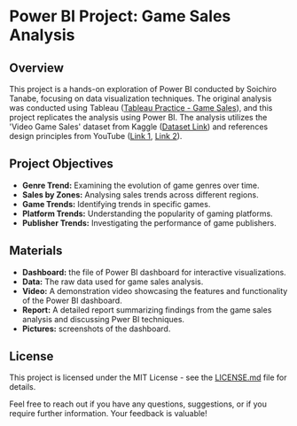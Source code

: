 # Power BI Project: Game Sales Analysis

## Overview

This project is a hands-on exploration of Power BI conducted by Soichiro Tanabe, focusing on data visualization techniques. The original analysis was conducted using Tableau ([Tableau Practice - Game Sales](https://github.com/soichi-berson/Tableau_practice_game_sales)), and this project replicates the analysis using Power BI. The analysis utilizes the 'Video Game Sales' dataset from Kaggle ([Dataset Link](https://www.kaggle.com/datasets/gregorut/videogamesales/)) and references design principles from YouTube ([Link 1](https://youtu.be/_xs8XXlGQVM?si=8VRXpreskPJhuUaE), [Link 2](https://youtu.be/v6fP8gyCLLc?si=5QlxT8vqSoK31wnZ)).


## Project Objectives

- **Genre Trend:** Examining the evolution of game genres over time.
- **Sales by Zones:** Analysing sales trends across different regions.
- **Game Trends:** Identifying trends in specific games.
- **Platform Trends:** Understanding the popularity of gaming platforms.
- **Publisher Trends:** Investigating the performance of game publishers.

## Materials

- **Dashboard:** the file of Power BI dashboard for interactive visualizations.
- **Data:** The raw data used for game sales analysis.
- **Video:** A demonstration video showcasing the features and functionality of the Power BI dashboard.
- **Report:** A detailed report summarizing findings from the game sales analysis and discussing Pwer BI techniques.
- **Pictures:** screenshots of the dashboard.

## License

This project is licensed under the MIT License - see the [LICENSE.md](LICENSE.md) file for details.



Feel free to reach out if you have any questions, suggestions, or if you require further information. Your feedback is valuable!